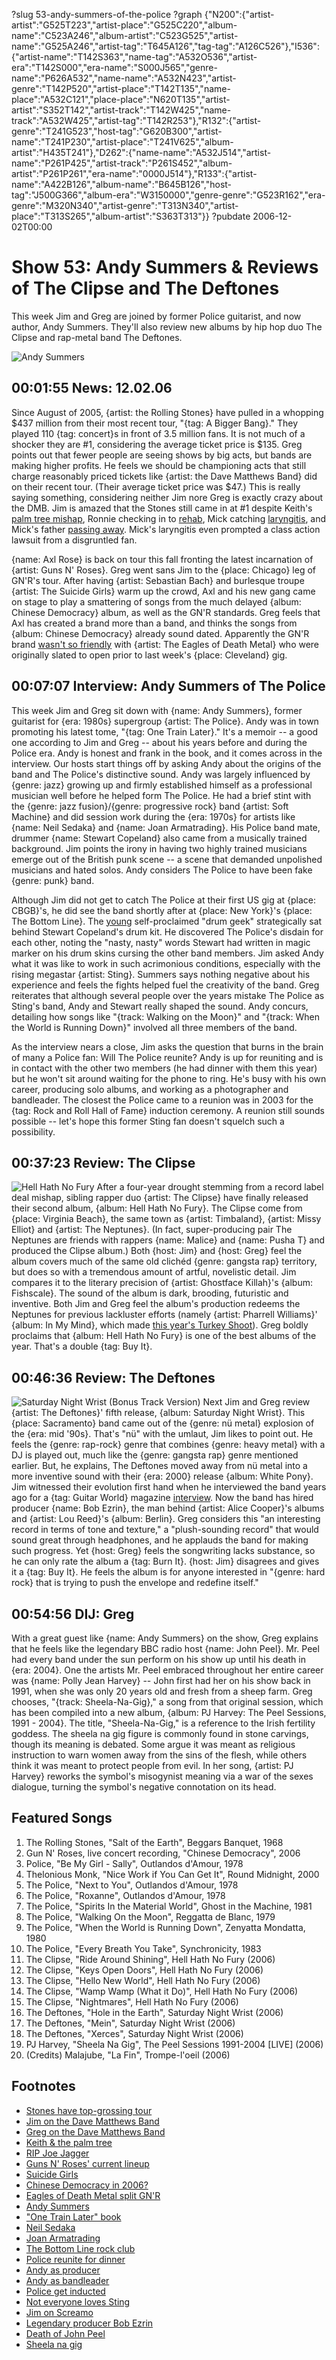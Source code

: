 ?slug 53-andy-summers-of-the-police
?graph {"N200":{"artist-artist":"G525T223","artist-place":"G525C220","album-name":"C523A246","album-artist":"C523G525","artist-name":"G525A246","artist-tag":"T645A126","tag-tag":"A126C526"},"I536":{"artist-name":"T142S363","name-tag":"A532O536","artist-era":"T142S000","era-name":"S000J565","genre-name":"P626A532","name-name":"A532N423","artist-genre":"T142P520","artist-place":"T142T135","name-place":"A532C121","place-place":"N620T135","artist-artist":"S352T142","artist-track":"T142W425","name-track":"A532W425","artist-tag":"T142R253"},"R132":{"artist-genre":"T241G523","host-tag":"G620B300","artist-name":"T241P230","artist-place":"T241V625","album-artist":"H435T241"},"D262":{"name-name":"A532J514","artist-name":"P261P425","artist-track":"P261S452","album-artist":"P261P261","era-name":"0000J514"},"R133":{"artist-name":"A422B126","album-name":"B645B126","host-tag":"J500G366","album-era":"W3150000","genre-genre":"G523R162","era-genre":"M320N340","artist-genre":"T313N340","artist-place":"T313S265","album-artist":"S363T313"}}
?pubdate 2006-12-02T00:00

# Show 53: Andy Summers & Reviews of The Clipse and The Deftones
This week Jim and Greg are joined by former Police guitarist, and now author, Andy Summers. They'll also review new albums by hip hop duo The Clipse and rap-metal band The Deftones.

![Andy Summers](http://static.soundopinions.org/images/2006/andysummers.jpg)

## 00:01:55 News: 12.02.06
Since August of 2005, {artist: the Rolling Stones} have pulled in a whopping $437 million from their most recent tour, "{tag: A Bigger Bang}." They played 110 {tag: concert}s in front of 3.5 million fans. It is not much of a shocker they are #1, considering the average ticket price is $135. Greg points out that fewer people are seeing shows by big acts, but bands are making higher profits. He feels we should be championing acts that still charge reasonably priced tickets like {artist: the Dave Matthews Band} did on their recent tour. (Their average ticket price was $47.) This is really saying something, considering neither Jim nore Greg is exactly crazy about the DMB. Jim is amazed that the Stones still came in at #1 despite Keith's [palm tree mishap](http://usatoday30.usatoday.com/life/people/2006-04-29-keithrichards_x.htm), Ronnie checking in to [rehab](http://news.bbc.co.uk/2/hi/5086062.stm), Mick catching [laryngitis](http://www.thinkspain.com/news-spain/11657), and Mick's father [passing away](http://www.foxnews.com/story/2006/11/13/mick-jagger-father-dies-pneumonia-at-3/). Mick's laryngitis even prompted a class action lawsuit from a disgruntled fan. 

{name: Axl Rose} is back on tour this fall fronting the latest incarnation of {artist: Guns N' Roses}. Greg went sans Jim to the {place: Chicago} leg of GN'R's tour. After having {artist: Sebastian Bach} and burlesque troupe {artist: The Suicide Girls} warm up the crowd, Axl and his new gang came on stage to play a smattering of songs from the much delayed {album: Chinese Democracy} album, as well as the GN'R standards. Greg feels that Axl has created a brand more than a band, and thinks the songs from {album: Chinese Democracy} already sound dated. Apparently the GN'R brand [wasn't so friendly](http://www.billboard.com/articles/news/56571/eagles-of-death-metal-split-gnr-tour-after-one-show) with {artist: The Eagles of Death Metal} who were originally slated to open prior to last week's {place: Cleveland} gig.

## 00:07:07 Interview: Andy Summers of The Police
This week Jim and Greg sit down with {name: Andy Summers}, former guitarist for {era: 1980s} supergroup {artist: The Police}. Andy was in town promoting his latest tome, "{tag: One Train Later}." It's a memoir -- a good one according to Jim and Greg -- about his years before and during the Police era. Andy is honest and frank in the book, and it comes across in the interview. Our hosts start things off by asking Andy about the origins of the band and The Police's distinctive sound. Andy was largely influenced by {genre: jazz} growing up and firmly established himself as a professional musician well before he helped form The Police. He had a brief stint with the {genre: jazz fusion}/{genre: progressive rock} band {artist: Soft Machine} and did session work during the {era: 1970s} for artists like {name: Neil Sedaka} and {name: Joan Armatrading}. His Police band mate, drummer {name: Stewart Copeland} also came from a musically trained background. Jim points the irony in having two highly trained musicians emerge out of the British punk scene -- a scene that demanded unpolished musicians and hated solos. Andy considers The Police to have been fake {genre: punk} band.

Although Jim did not get to catch The Police at their first US gig at {place: CBGB}'s, he did see the band shortly after at {place: New York}'s {place: The Bottom Line}. The [young](http://www.furious.com/perfect/lesterbangs.html) self-proclaimed "drum geek" strategically sat behind Stewart Copeland's drum kit. He discovered The Police's disdain for each other, noting the "nasty, nasty" words Stewart had written in magic marker on his drum skins cursing the other band members. Jim asked Andy what it was like to work in such acrimonious conditions, especially with the rising megastar {artist: Sting}. Summers says nothing negative about his experience and feels the fights helped fuel the creativity of the band. Greg reiterates that although several people over the years mistake The Police as Sting's band, Andy and Stewart really shaped the sound. Andy concurs, detailing how songs like "{track: Walking on the Moon}" and "{track: When the World is Running Down}" involved all three members of the band.

As the interview nears a close, Jim asks the question that burns in the brain of many a Police fan: Will The Police reunite? Andy is up for reuniting and is in contact with the other two members (he had dinner with them this year) but he won't sit around waiting for the phone to ring. He's busy with his own career, producing solo albums, and working as a photographer and bandleader. The closest the Police came to a reunion was in 2003 for the {tag: Rock and Roll Hall of Fame} induction ceremony. A reunion still sounds possible -- let's hope this former Sting fan doesn't squelch such a possibility.

## 00:37:23 Review: The Clipse
![Hell Hath No Fury](http://is4.mzstatic.com/image/thumb/Music/v4/2c/04/db/2c04db75-4bd2-5625-e7a5-b2bf4758de09/source/600x600bb.jpg "627567/204865737")
After a four-year drought stemming from a record label deal mishap, sibling rapper duo {artist: The Clipse} have finally released their second album, {album: Hell Hath No Fury}. The Clipse come from {place: Virginia Beach}, the same town as {artist: Timbaland}, {artist: Missy Elliot} and {artist: The Neptunes}. (In fact, super-producing pair The Neptunes are friends with rappers {name: Malice} and {name: Pusha T} and produced the Clipse album.) Both {host: Jim} and {host: Greg} feel the album covers much of the same old clichéd {genre: gangsta rap} territory, but does so with a tremendous amount of artful, novelistic detail. Jim compares it to the literary precision of {artist: Ghostface Killah}'s {album: Fishscale}. The sound of the album is dark, brooding, futuristic and inventive. Both Jim and Greg feel the album's production redeems the Neptunes for previous lackluster efforts (namely {artist: Pharrell Williams}' {album: In My Mind}, which made [this year's Turkey Shoot](/show/52/)). Greg boldly proclaims that {album: Hell Hath No Fury} is one of the best albums of the year. That's a double {tag: Buy It}.

## 00:46:36 Review: The Deftones
![Saturday Night Wrist (Bonus Track Version)](http://is1.mzstatic.com/image/thumb/Music49/v4/62/dc/dc/62dcdc52-9688-cd70-12d9-b62be1c5fedb/source/600x600bb.jpg "1092903/1099850829")
Next Jim and Greg review {artist: The Deftones}' fifth release, {album: Saturday Night Wrist}. This {place: Sacramento} band came out of the {genre: nü metal} explosion of the {era: mid '90s}. That's "nü" with the umlaut, Jim likes to point out. He feels the {genre: rap-rock} genre that combines {genre: heavy metal} with a DJ is played out, much like the {genre: gangsta rap} genre mentioned earlier. But, he explains, The Deftones moved away from nü metal into a more inventive sound with their {era: 2000} release {album: White Pony}. Jim witnessed their evolution first hand when he interviewed the band years ago for a {tag: Guitar World} magazine [interview](http://www.jimdero.com/OtherWritings/OtherScreamoGW.htm). Now the band has hired producer {name: Bob Ezrin}, the man behind {artist: Alice Cooper}'s albums and {artist: Lou Reed}'s {album: Berlin}. Greg considers this "an interesting record in terms of tone and texture," a "plush-sounding record" that would sound great through headphones, and he applauds the band for making such progress. Yet {host: Greg} feels the songwriting lacks substance, so he can only rate the album a {tag: Burn It}. {host: Jim} disagrees and gives it a {tag: Buy It}. He feels the album is for anyone interested in "{genre: hard rock} that is trying to push the envelope and redefine itself."

## 00:54:56 DIJ: Greg
With a great guest like {name: Andy Summers} on the show, Greg explains that he feels like the legendary BBC radio host {name: John Peel}. Mr. Peel had every band under the sun perform on his show up until his death in {era: 2004}. One the artists Mr. Peel embraced throughout her entire career was {name: Polly Jean Harvey} -- John first had her on his show back in 1991, when she was only 20 years old and fresh from a sheep farm. Greg chooses, "{track: Sheela-Na-Gig}," a song from that original session, which has been compiled into a new album, {album: PJ Harvey: The Peel Sessions, 1991 - 2004}. The title, "Sheela-Na-Gig," is a reference to the Irish fertility goddess. The sheela na gig figure is commonly found in stone carvings, though its meaning is debated. Some argue it was meant as religious instruction to warn women away from the sins of the flesh, while others think it was meant to protect people from evil. In her song, {artist: PJ Harvey} reworks the symbol's misogynist meaning via a war of the sexes dialogue, turning the symbol's negative connotation on its head.

## Featured Songs
1. The Rolling Stones, "Salt of the Earth", Beggars Banquet, 1968
2. Gun N' Roses, live concert recording, "Chinese Democracy", 2006
3. Police, "Be My Girl - Sally", Outlandos d'Amour, 1978
4. Thelonious Monk, "Nice Work if You Can Get It", Round Midnight, 2000
5. The Police, "Next to You", Outlandos d'Amour, 1978
6. The Police, "Roxanne", Outlandos d'Amour, 1978
7. The Police, "Spirits In the Material World", Ghost in the Machine, 1981
8. The Police, "Walking On the Moon", Reggatta de Blanc, 1979
9. The Police, "When the World is Running Down", Zenyatta Mondatta, 1980
10. The Police, "Every Breath You Take", Synchronicity, 1983
11. The Clipse, "Ride Around Shining", Hell Hath No Fury (2006)
12. The Clipse, "Keys Open Doors", Hell Hath No Fury (2006)
13. The Clipse, "Hello New World", Hell Hath No Fury (2006)
14. The Clipse, "Wamp Wamp (What it Do)", Hell Hath No Fury (2006)
15. The Clipse, "Nightmares", Hell Hath No Fury (2006)
16. The Deftones, "Hole in the Earth", Saturday Night Wrist (2006)
17. The Deftones, "Mein", Saturday Night Wrist (2006)
18. The Deftones, "Xerces", Saturday Night Wrist (2006)
19. PJ Harvey, "Sheela Na Gig", The Peel Sessions 1991-2004 [LIVE] (2006)
20. (Credits) Malajube, "La Fin", Trompe-l'oeil (2006)

## Footnotes
- [Stones have top-grossing tour](http://www.billboard.com/articles/news/56449/stones-bigger-bang-is-top-grossing-tour-of-2006)
- [Jim on the Dave Matthews Band](http://www.jimdero.com/News2001/NewsJuly8Matthews.htm)
- [Greg on the Dave Matthews Band](http://www.readthehook.com/stories/2002/07/25/dmbeatAtLast.html)
- [Keith & the palm tree](http://usatoday30.usatoday.com/life/people/2006-04-29-keithrichards_x.htm)
- [RIP Joe Jagger](http://www.foxnews.com/story/2006/11/13/mick-jagger-father-dies-pneumonia-at-3/)
- [Guns N' Roses' current lineup](http://en.wikipedia.org/wiki/Guns_N'_Roses#Current_members)
- [Suicide Girls](http://suicidegirlspress.com/)
- [Chinese Democracy in 2006?](http://www.mtv.com/news/articles/1546813/20061129/guns_n_roses.jhtml#/news/articles/1546813/20061129/guns_n_roses.jhtml)
- [Eagles of Death Metal split GN'R](http://www.billboard.com/articles/news/56571/eagles-of-death-metal-split-gnr-tour-after-one-show)
- [Andy Summers](http://andysummers.com/)
- ["One Train Later" book](http://andysummers.com/writing/books/one-train-later/)
- [Neil Sedaka](http://www.allmusic.com/artist/neil-sedaka-mn0000330575)
- [Joan Armatrading](http://www.allmusic.com/artist/joan-armatrading-mn0000133969)
- [The Bottom Line rock club](http://www.gothamjazz.com/venues/Bottom+Line/)
- [Police reunite for dinner](http://www.contactmusic.com/news-article/the-police-reunite-over-dinner-at-sundance_26_01_2006)
- [Andy as producer](http://www.connollyco.com/discography/andy_summers/)
- [Andy as bandleader](http://www.imdb.com/title/tt0131667/fullcredits)
- [Police get inducted](http://rockhall.com/inductees/the-police/transcript/the-police-accept-induction/)
- [Not everyone loves Sting](http://theletterd.blogspot.com/2005/11/i-want-to-fight-sting.html)
- [Jim on Screamo](http://www.jimdero.com/OtherWritings/OtherScreamoGW.htm)
- [Legendary producer Bob Ezrin](http://www.theplugg.com/2006/11/12/bob-ezrin-legendary-music-producer/)
- [Death of John Peel](http://news.bbc.co.uk/2/hi/entertainment/3955289.stm)
- [Sheela na gig](http://en.wikipedia.org/wiki/Sheela_na_gig)
